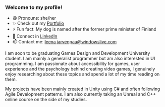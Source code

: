 ### Welcome to my profile!

- 😄 Pronouns: she/her
-  :sparkles: Check out my [Portfolio](https://www.leenajvp.co.uk/) 
- ⚡ Fun fact: My dog is named after the former prime minister of Finland
- :busts_in_silhouette: Connect in [LinkedIn](https://www.linkedin.com/in/leenaj10/)
- :mailbox: Contact me: leena.jarvenpaa@windowslive.com

I am soon to be graduating Games Design and Development University student. I am mainly a generalist programmer but am also interested in UI programming. I am passionate about accessibility for games, user experience and the psychology behind creating video games, I genuinely enjoy researching about these topics and spend a lot of my time reading on them.

My projects have been mainly created in Unity using C# and often following Agile Development patterns. I am also currently taking an Unreal and C++ online course on the side of my studies. 
